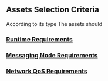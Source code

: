 ## Assets Selection Criteria

According to its type The assets should 

### [Runtime Requirements](https://github.com/reTHINK-project/core-framework/labels/Runtime%20Requirement)

### [Messaging Node Requirements](https://github.com/reTHINK-project/core-framework/labels/Messaging%20Node%20Requirement)

### [Network QoS Requirements](https://github.com/reTHINK-project/core-framework/labels/Network%20QoS%20Requirement)
